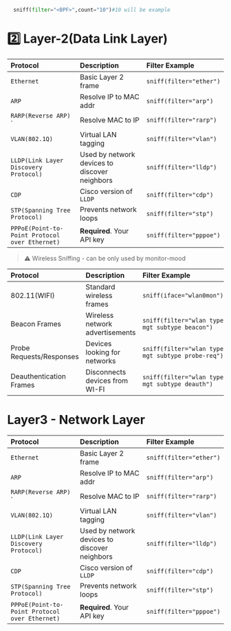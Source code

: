 ```python
  sniff(filter="<BPF>",count="10")#10 will be example
```

# 2️⃣ Layer-2(Data Link Layer)

| Protocol                                   | Description                                   | Filter Example   |
| :--------                                  | :-------------------------                    | :------------    |
| `Ethernet`                                 | Basic Layer 2 frame                           | ```sniff(filter="ether")```|
| `ARP`                                      | Resolve IP to MAC addr                        | ```sniff(filter="arp")```  |
| `RARP(Reverse ARP)`                   `    | Resolve MAC to IP                             | ```sniff(filter="rarp")``` |
| `VLAN(802.1Q)`                             | Virtual LAN tagging                           | ```sniff(filter="vlan")``` |
| `LLDP(Link Layer Discovery Protocol)`      | Used by network devices to discover neighbors | ```sniff(filter="lldp")``` |
| `CDP`                                      | Cisco version of `LLDP`                       | ```sniff(filter="cdp")```  |
| `STP(Spanning Tree Protocol)`              | Prevents network loops                        | ```sniff(filter="stp")```  |
| `PPPoE(Point-to-Point Protocol over Ethernet)`| **Required**. Your API key                 | ```sniff(filter="pppoe")```|


> ⚠️ Wireless Sniffing - can be only used by monitor-mood 



| Protocol                    | Description                      | Filter Example                                     |
| :--------                   | :-------------------------       | :------------                                      |
| 802.11(WIFI)                | Standard wireless frames         | ```sniff(iface="wlan0mon")```                      |
| Beacon Frames               | Wireless network advertisements  | ```sniff(filter="wlan type mgt subtype beacon")``` |
| Probe Requests/Responses    | Devices looking for networks     | ```sniff(filter="wlan type mgt subtype probe-req")```|
| Deauthentication Frames     | Disconnects devices from WI-FI   | ```sniff(filter="wlan type mgt subtype deauth")``` |



# Layer3 - Network Layer

| Protocol                                   | Description                                   | Filter Example   |
| :--------                                  | :-------------------------                    | :------------    |
| `Ethernet`                                 | Basic Layer 2 frame                           | ```sniff(filter="ether")```|
| `ARP`                                      | Resolve IP to MAC addr                        | ```sniff(filter="arp")```  |
| `RARP(Reverse ARP)`                   `    | Resolve MAC to IP                             | ```sniff(filter="rarp")``` |
| `VLAN(802.1Q)`                             | Virtual LAN tagging                           | ```sniff(filter="vlan")``` |
| `LLDP(Link Layer Discovery Protocol)`      | Used by network devices to discover neighbors | ```sniff(filter="lldp")``` |
| `CDP`                                      | Cisco version of `LLDP`                       | ```sniff(filter="cdp")```  |
| `STP(Spanning Tree Protocol)`              | Prevents network loops                        | ```sniff(filter="stp")```  |
| `PPPoE(Point-to-Point Protocol over Ethernet)`| **Required**. Your API key                 | ```sniff(filter="pppoe")```|
